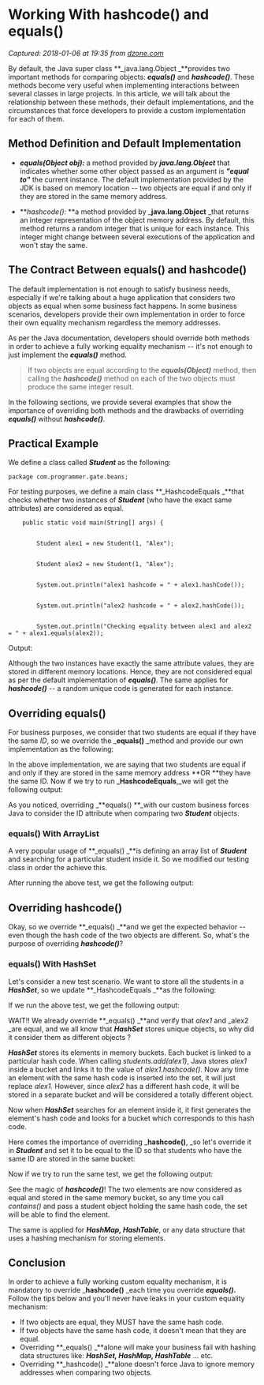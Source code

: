 # Working With hashcode() and equals()

_Captured: 2018-01-06 at 19:35 from [dzone.com](https://dzone.com/articles/working-with-hashcode-and-equals-in-java?edition=350091&utm_source=Daily%20Digest&utm_medium=email&utm_campaign=Daily%20Digest%202018-01-05)_

By default, the Java super class **_java.lang.Object _**provides two important methods for comparing objects: **_equals()_** and _**hashcode()**_. These methods become very useful when implementing interactions between several classes in large projects. In this article, we will talk about the relationship between these methods, their default implementations, and the circumstances that force developers to provide a custom implementation for each of them.

## Method Definition and Default Implementation

  * _**equals(Object obj):**_ a method provided by **_java.lang.Object_** that indicates whether some other object passed as an argument is **_"equal to"_** the current instance. The default implementation provided by the JDK is based on memory location -- two objects are equal if and only if they are stored in the same memory address.

  * **_hashcode():_ **a method provided by _**java.lang.Object** _that returns an integer representation of the object memory address. By default, this method returns a random integer that is unique for each instance. This integer might change between several executions of the application and won't stay the same.

## The Contract Between equals() and hashcode()

The default implementation is not enough to satisfy business needs, especially if we're talking about a huge application that considers two objects as equal when some business fact happens. In some business scenarios, developers provide their own implementation in order to force their own equality mechanism regardless the memory addresses.

As per the Java documentation, developers should override both methods in order to achieve a fully working equality mechanism -- it's not enough to just implement the **_equals()_** method.

> If two objects are equal according to the **_equals(Object)_** method, then calling the _**hashcode()**_ method on each of the two objects must produce the same integer result.

In the following sections, we provide several examples that show the importance of overriding both methods and the drawbacks of overriding **_equals()_** without **_hashcode()_**.

## Practical Example

We define a class called _**Student**_ as the following:
    
    
    package com.programmer.gate.beans;

For testing purposes, we define a main class **_HashcodeEquals _**that checks whether two instances of **_Student_** (who have the exact same attributes) are considered as equal.
    
    
        public static void main(String[] args) {
    
    
            Student alex1 = new Student(1, "Alex");
    
    
            Student alex2 = new Student(1, "Alex");
    
    
            System.out.println("alex1 hashcode = " + alex1.hashCode());
    
    
            System.out.println("alex2 hashcode = " + alex2.hashCode());
    
    
            System.out.println("Checking equality between alex1 and alex2 = " + alex1.equals(alex2));

Output:

Although the two instances have exactly the same attribute values, they are stored in different memory locations. Hence, they are not considered equal as per the default implementation of _**equals()**_. The same applies for **_hashcode()_** -- a random unique code is generated for each instance.

## Overriding equals()

For business purposes, we consider that two students are equal if they have the same _ID_, so we override the _**equals()** _method and provide our own implementation as the following:

In the above implementation, we are saying that two students are equal if and only if they are stored in the same memory address **OR **they have the same ID. Now if we try to run _**HashcodeEquals**,_we will get the following output:

As you noticed, overriding _**equals() **_with our custom business forces Java to consider the ID attribute when comparing two **_Student_** objects.

### equals() With ArrayList

A very popular usage of **_equals() _**is defining an array list of **_Student_** and searching for a particular student inside it. So we modified our testing class in order the achieve this.

After running the above test, we get the following output:

## Overriding hashcode()

Okay, so we override **_equals() _**and we get the expected behavior -- even though the hash code of the two objects are different. So, what's the purpose of overriding **_hashcode()_**?

### equals() With HashSet

Let's consider a new test scenario. We want to store all the students in a **_HashSet_**, so we update **_HashcodeEquals _**as the following:

If we run the above test, we get the following output:

WAIT!! We already override **_equals() _**and verify that _alex1_ and _alex2 _are equal, and we all know that **_HashSet_** stores unique objects, so why did it consider them as different objects ?

**_HashSet_** stores its elements in memory buckets. Each bucket is linked to a particular hash code. When calling _students.add(alex1)_, Java stores _alex1_ inside a bucket and links it to the value of _alex1.hashcode()_. Now any time an element with the same hash code is inserted into the set, it will just replace _alex1._ However, since _alex2_ has a different hash code, it will be stored in a separate bucket and will be considered a totally different object.

Now when **_HashSet_** searches for an element inside it, it first generates the element's hash code and looks for a bucket which corresponds to this hash code.

Here comes the importance of overriding _**hashcode()**, _so let's override it in **_Student_** and set it to be equal to the ID so that students who have the same ID are stored in the same bucket:

Now if we try to run the same test, we get the following output:

See the magic of **_hashcode()_**! The two elements are now considered as equal and stored in the same memory bucket, so any time you call _contains()_ and pass a student object holding the same hash code, the set will be able to find the element.

The same is applied for **_HashMap, HashTable_**, or any data structure that uses a hashing mechanism for storing elements.

## Conclusion

In order to achieve a fully working custom equality mechanism, it is mandatory to override _**hashcode()** _each time you override **_equals()._** Follow the tips below and you'll never have leaks in your custom equality mechanism:

  * If two objects are equal, they MUST have the same hash code.
  * If two objects have the same hash code, it doesn't mean that they are equal.
  * Overriding **_equals() _**alone will make your business fail with hashing data structures like: **_HashSet, HashMap, HashTable_** ... etc.
  * Overriding **_hashcode() _**alone doesn't force Java to ignore memory addresses when comparing two objects.
